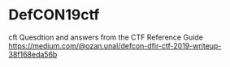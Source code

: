 # DefCON19ctf
cft
Quesdtion and answers from the CTF
Reference Guide https://medium.com/@ozan.unal/defcon-dfir-ctf-2019-writeup-38f168eda56b
